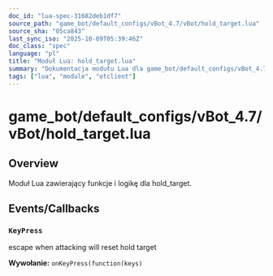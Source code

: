 ```yaml
---
doc_id: "lua-spec-31682deb1df7"
source_path: "game_bot/default_configs/vBot_4.7/vBot/hold_target.lua"
source_sha: "05ca843"
last_sync_iso: "2025-10-09T05:39:46Z"
doc_class: "spec"
language: "pl"
title: "Moduł Lua: hold_target.lua"
summary: "Dokumentacja modułu Lua dla game_bot/default_configs/vBot_4.7/vBot/hold_target.lua"
tags: ["lua", "module", "otclient"]
---
```


# game_bot/default_configs/vBot_4.7/vBot/hold_target.lua

## Overview

Moduł Lua zawierający funkcje i logikę dla hold_target.

## Events/Callbacks

### `KeyPress`

escape when attacking will reset hold target

**Wywołanie:** `onKeyPress(function(keys)`

